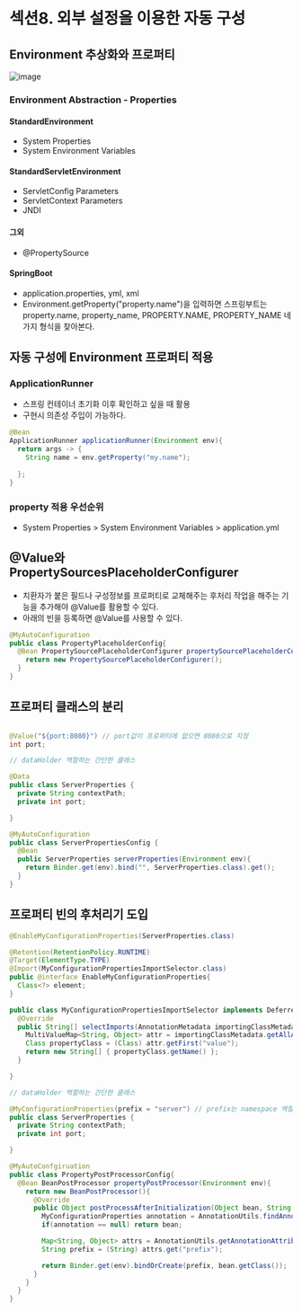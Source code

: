 # 섹션8. 외부 설정을 이용한 자동 구성

## Environment 추상화와 프로퍼티

![image](https://github.com/DevHyeong/document/assets/44819285/1d074466-2156-4370-bbdd-bd890908c08e)

### Environment Abstraction - Properties
#### StandardEnvironment
- System Properties
- System Environment Variables
#### StandardServletEnvironment
- ServletConfig Parameters
- ServletContext Parameters
- JNDI
#### 그외
- @PropertySource
#### SpringBoot
- application.properties, yml, xml
- Environment.getProperty("property.name")을 입력하면 스프링부트는 property.name, property_name, PROPERTY.NAME, PROPERTY_NAME 네가지 형식을 찾아본다.


## 자동 구성에 Environment 프로퍼티 적용

### ApplicationRunner
- 스프링 컨테이너 초기화 이후 확인하고 싶을 때 활용
- 구현시 의존성 주입이 가능하다.

```java
@Bean
ApplicationRunner applicationRunner(Environment env){
  return args -> {
    String name = env.getProperty("my.name");
    
  };
}
```

### property 적용 우선순위
- System Properties > System Environment Variables > application.yml

## @Value와 PropertySourcesPlaceholderConfigurer
- 치환자가 붙은 필드나 구성정보를 프로퍼티로 교체해주는 후처리 작업을 해주는 기능을 추가해야 @Value를 활용할 수 있다.
- 아래의 빈을 등록하면 @Value를 사용할 수 있다.

```java
@MyAutoConfiguration
public class PropertyPlaceholderConfig{
  @Bean PropertySourcePlaceholderConfigurer propertySourcePlaceholderConfigurer(){
    return new PropertySourcePlaceholderConfigurer();
  } 
}
```

## 프로퍼티 클래스의 분리
```java

@Value("${port:8080}") // port값이 프로퍼티에 없으면 8080으로 지정
int port;

```

```java
// dataHolder 역할하는 간단한 클래스

@Data
public class ServerProperties {
  private String contextPath;
  private int port;

}

@MyAutoConfiguration
public class ServerPropertiesConfig {
  @Bean
  public ServerProperties serverProperties(Environment env){
    return Binder.get(env).bind("", ServerProperties.class).get();  
  }
}
```

## 프로퍼티 빈의 후처리기 도입

```java
@EnableMyConfigurationProperties(ServerProperties.class)

@Retention(RetentionPolicy.RUNTIME)
@Target(ElementType.TYPE)
@Import(MyConfigurationPropertiesImportSelector.class)
public @interface EnableMyConfigurationProperties{
  Class<?> element;
}

```

```java
public class MyConfigurationPropertiesImportSelector implements DeferredImportSelector {
  @Override
  public String[] selectImports(AnnotationMetadata importingClassMetadata){
    MultiValueMap<String, Object> attr = importingClassMetadata.getAllAnnotationAttributes(EnableMyConfigurationProperties.class.getName());
    Class propertyClass = (Class) attr.getFirst("value");
    return new String[] { propertyClass.getName() };
  }

}

```

```java
// dataHolder 역할하는 간단한 클래스

@MyConfigurationProperties(prefix = "server") // prefix는 namespace 역할
public class ServerProperties {
  private String contextPath;
  private int port;

}

@MyAutoConfgiruation
public class PropertyPostProcessorConfig{
  @Bean BeanPostProcessor propertyPostProcessor(Environment env){
    return new BeanPostProcessor(){
      @Override
      public Object postProcessAfterInitialization(Object bean, String beanName) throws BeansException {
        MyConfigurationProperties annotation = AnnotationUtils.findAnnotation(bean.getClass(), MyConfigurationProperties.class);
        if(annotation == null) return bean;

        Map<String, Object> attrs = AnnotationUtils.getAnnotationAttributes(annnotation);
        String prefix = (String) attrs.get("prefix");

        return Binder.get(env).bindOrCreate(prefix, bean.getClass());
      }
    }
  }
}
```





